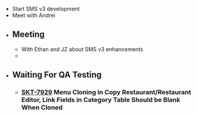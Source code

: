 - Start SMS v3 development
- Meet with Andrei
- ## Meeting
	- With Ethan and JZ about SMS v3 enhancements
	-
- ## Waiting For QA Testing
	- ### [SKT-7929](https://wondersco.atlassian.net/browse/SKT-7929) Menu Cloning in Copy Restaurant/Restaurant Editor, Link Fields in Category Table Should be Blank When Cloned